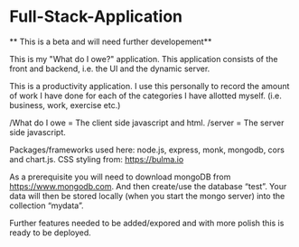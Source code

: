 # Full-Stack-Application

** This is a beta and will need further developement**

This is my "What do I owe?" application.
This application consists of the front and backend, i.e. the UI and the dynamic server.


This is a productivity application.
I use this personally to record the amount of work I have done for each of the categories I have allotted myself. (i.e. business, work, exercise etc.) 

/What do I owe = The client side javascript and html.
/server = The server side javascript.

Packages/frameworks used here: node.js, express, monk, mongodb, cors and chart.js.
CSS styling from: https://bulma.io

As a prerequisite you will need to download mongoDB from https://www.mongodb.com.
And then create/use the database “test”. Your data will then be stored locally (when you start the mongo server) into the collection “mydata”.

Further features needed to be added/expored and with more polish this is ready to be deployed.
